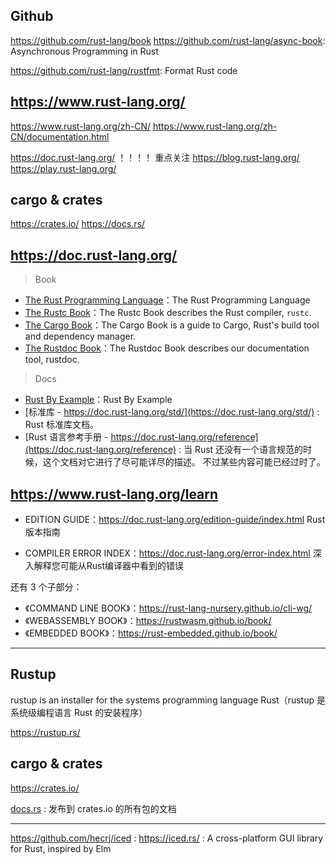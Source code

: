 ## Github

https://github.com/rust-lang/book
https://github.com/rust-lang/async-book: Asynchronous Programming in Rust

https://github.com/rust-lang/rustfmt: Format Rust code

## https://www.rust-lang.org/

https://www.rust-lang.org/zh-CN/
https://www.rust-lang.org/zh-CN/documentation.html

https://doc.rust-lang.org/ ！！！！ 重点关注
https://blog.rust-lang.org/
https://play.rust-lang.org/

## cargo & crates

https://crates.io/
https://docs.rs/


## https://doc.rust-lang.org/

> Book

* [The Rust Programming Language](https://doc.rust-lang.org/book/)：The Rust Programming Language
* [The Rustc Book](https://doc.rust-lang.org/rustc)：The Rustc Book describes the Rust compiler, `rustc`.
* [The Cargo Book](https://doc.rust-lang.org/cargo/)：The Cargo Book is a guide to Cargo, Rust's build tool and dependency manager.
* [The Rustdoc Book](https://doc.rust-lang.org/rustdoc)：The Rustdoc Book describes our documentation tool, rustdoc.

> Docs

* [Rust By Example](https://doc.rust-lang.org/rust-by-example/index.html)：Rust By Example
* [标准库 - https://doc.rust-lang.org/std/](https://doc.rust-lang.org/std/) : Rust 标准库文档。
* [Rust 语言参考手册 - https://doc.rust-lang.org/reference](https://doc.rust-lang.org/reference) : 当 Rust 还没有一个语言规范的时候，这个文档对它进行了尽可能详尽的描述。 不过某些内容可能已经过时了。

## https://www.rust-lang.org/learn

* EDITION GUIDE：https://doc.rust-lang.org/edition-guide/index.html
Rust版本指南

* COMPILER ERROR INDEX：https://doc.rust-lang.org/error-index.html
深入解释您可能从Rust编译器中看到的错误

还有 3 个子部分：
* 《COMMAND LINE BOOK》：https://rust-lang-nursery.github.io/cli-wg/
* 《WEBASSEMBLY BOOK》：https://rustwasm.github.io/book/
* 《EMBEDDED BOOK》：https://rust-embedded.github.io/book/

---

## Rustup

rustup is an installer for the systems programming language Rust（rustup 是系统级编程语言 Rust 的安装程序）

https://rustup.rs/

## cargo & crates

https://crates.io/

[docs.rs](https://docs.rs/) : 发布到 crates.io 的所有包的文档

---

https://github.com/hecrj/iced : https://iced.rs/ : A cross-platform GUI library for Rust, inspired by Elm
